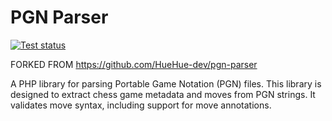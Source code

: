# PGN Parser

[![Test status](https://github.com/dwtDave/pgn-parser/actions/workflows/tests.yml/badge.svg)](https://github.com/dwtDave/pgn-parser/actions)


FORKED FROM https://github.com/HueHue-dev/pgn-parser

A PHP library for parsing Portable Game Notation (PGN) files. This library is designed to extract chess game metadata and moves from PGN strings. It validates move syntax, including support for move annotations.

